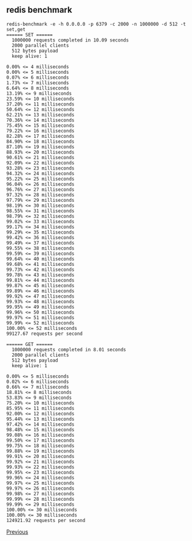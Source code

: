 redis benchmark
--

    redis-benchmark -e -h 0.0.0.0 -p 6379 -c 2000 -n 1000000 -d 512 -t set,get
    ====== SET ======
      1000000 requests completed in 10.09 seconds
      2000 parallel clients
      512 bytes payload
      keep alive: 1

    0.00% <= 4 milliseconds
    0.00% <= 5 milliseconds
    0.07% <= 6 milliseconds
    1.73% <= 7 milliseconds
    6.64% <= 8 milliseconds
    13.19% <= 9 milliseconds
    23.59% <= 10 milliseconds
    37.20% <= 11 milliseconds
    50.64% <= 12 milliseconds
    62.21% <= 13 milliseconds
    70.36% <= 14 milliseconds
    75.45% <= 15 milliseconds
    79.22% <= 16 milliseconds
    82.28% <= 17 milliseconds
    84.90% <= 18 milliseconds
    87.10% <= 19 milliseconds
    88.93% <= 20 milliseconds
    90.61% <= 21 milliseconds
    92.09% <= 22 milliseconds
    93.28% <= 23 milliseconds
    94.32% <= 24 milliseconds
    95.22% <= 25 milliseconds
    96.04% <= 26 milliseconds
    96.76% <= 27 milliseconds
    97.32% <= 28 milliseconds
    97.79% <= 29 milliseconds
    98.19% <= 30 milliseconds
    98.55% <= 31 milliseconds
    98.79% <= 32 milliseconds
    99.02% <= 33 milliseconds
    99.17% <= 34 milliseconds
    99.29% <= 35 milliseconds
    99.42% <= 36 milliseconds
    99.49% <= 37 milliseconds
    99.55% <= 38 milliseconds
    99.59% <= 39 milliseconds
    99.64% <= 40 milliseconds
    99.68% <= 41 milliseconds
    99.73% <= 42 milliseconds
    99.78% <= 43 milliseconds
    99.81% <= 44 milliseconds
    99.87% <= 45 milliseconds
    99.89% <= 46 milliseconds
    99.92% <= 47 milliseconds
    99.93% <= 48 milliseconds
    99.95% <= 49 milliseconds
    99.96% <= 50 milliseconds
    99.97% <= 51 milliseconds
    99.99% <= 52 milliseconds
    100.00% <= 52 milliseconds
    99127.67 requests per second

    ====== GET ======
      1000000 requests completed in 8.01 seconds
      2000 parallel clients
      512 bytes payload
      keep alive: 1

    0.00% <= 5 milliseconds
    0.02% <= 6 milliseconds
    0.66% <= 7 milliseconds
    18.81% <= 8 milliseconds
    53.83% <= 9 milliseconds
    75.20% <= 10 milliseconds
    85.95% <= 11 milliseconds
    92.00% <= 12 milliseconds
    95.44% <= 13 milliseconds
    97.42% <= 14 milliseconds
    98.48% <= 15 milliseconds
    99.08% <= 16 milliseconds
    99.50% <= 17 milliseconds
    99.75% <= 18 milliseconds
    99.88% <= 19 milliseconds
    99.91% <= 20 milliseconds
    99.92% <= 21 milliseconds
    99.93% <= 22 milliseconds
    99.95% <= 23 milliseconds
    99.96% <= 24 milliseconds
    99.97% <= 25 milliseconds
    99.97% <= 26 milliseconds
    99.98% <= 27 milliseconds
    99.99% <= 28 milliseconds
    99.99% <= 29 milliseconds
    100.00% <= 30 milliseconds
    100.00% <= 30 milliseconds
    124921.92 requests per second

[Previous](../index.md)